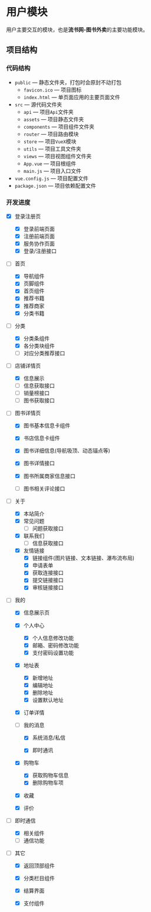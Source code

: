 # 用户模块

用户主要交互的模块，也是**流书网-图书外卖**的主要功能模块。

## 项目结构

### 代码结构

- `public` — 静态文件夹，打包时会原封不动打包
  - `favicon.ico` — 项目图标
  - `index.html` — 单页面应用的主要页面文件
- `src` — 源代码文件夹
  - `api` — 项目`Api`文件夹
  - `assets` — 项目静态文件夹
  - `components` — 项目组件文件夹
  - `router` — 项目路由模块
  - `store` — 项目`VueX`模块
  - `utils` — 项目工具文件夹
  - `views` — 项目视图组件文件夹
  - `App.vue` — 项目根组件
  - `main.js` — 项目入口文件
- `vue.config.js` — 项目配置文件
- `package.json` — 项目依赖配置文件

### 开发进度

- [x] 登录注册页
  - [x] 登录前端页面
  - [x] 注册前端页面
  - [x] 服务协作页面
  - [x] 登录/注册接口
  
- [ ] 首页
  - [x] 导航组件
  - [x] 页脚组件
  - [x] 首页组件
  - [x] 推荐书籍
  - [x] 推荐商家
  - [x] 分类书籍
  
- [ ] 分类
  - [x] 分类条组件
  - [x] 各分类块组件
  - [ ] 对应分类推荐接口
  
- [ ] 店铺详情页
  - [x] 信息展示
  - [ ] 信息获取接口
  - [ ] 销量榜接口
  - [ ] 图书获取接口
  
- [ ] 图书详情页

  - [x] 图书基本信息卡组件
  - [x] 书店信息卡组件
  - [x] 图书详细信息(导航吸顶、动态锚点等)

  - [x] 图书详情接口
  - [x] 图书所属商家信息接口
  - [ ] 图书相关评论接口
  
- [ ] 关于

  - [x] 本站简介
  - [x] 常见问题
    - [ ] 问题获取接口
  - [x] 联系我们
    - [ ] 信息获取接口
  - [x] 友情链接
    - [x] 链接组件(图片链接、文本链接、瀑布流布局)
    - [x] 申请表单
    - [x] 获取连接接口
    - [x] 提交链接接口
    - [x] 审核链接接口
  
- [ ] 我的

  - [x] 信息展示页
  - [x] 个人中心
    - [x] 个人信息修改功能
    - [x] 邮箱、密码修改功能
    - [x] 支付密码设置功能
  - [x] 地址表
    - [x] 新增地址
    - [x] 编辑地址
    - [x] 删除地址
    - [x] 设置默认地址
  - [x] 订单详情
  - [ ] 我的消息
  
    - [x] 系统消息/私信
  
    - [x] 即时通讯
  - [x] 购物车
    - [x] 获取购物车信息
    - [x] 删除购物车项
  - [x] 收藏
  - [x] 评价
  
- [ ] 即时通信

  - [x] 相关组件
  - [ ] 通信功能

- [ ] 其它
  - [x] 返回顶部组件
  - [x] 分类栏目组件
  - [x] 结算界面
  - [x] 支付组件
  
  
